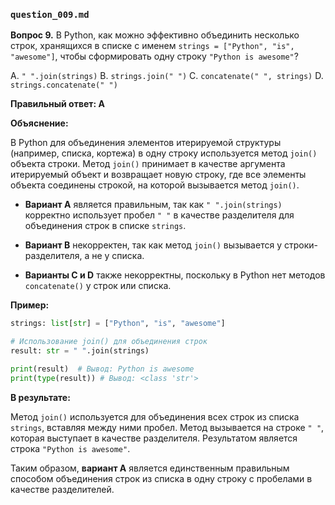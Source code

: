 ### `question_009.md`

**Вопрос 9.** В Python, как можно эффективно объединить несколько строк, хранящихся в списке с именем `strings = ["Python", "is", "awesome"]`, чтобы сформировать одну строку `"Python is awesome"`?

A.  `" ".join(strings)`
B.  `strings.join(" ")`
C.  `concatenate(" ", strings)`
D.  `strings.concatenate(" ")`

**Правильный ответ: A**

**Объяснение:**

В Python для объединения элементов итерируемой структуры (например, списка, кортежа) в одну строку используется метод `join()` объекта строки. Метод `join()` принимает в качестве аргумента итерируемый объект и возвращает новую строку, где все элементы объекта соединены строкой, на которой вызывается метод `join()`.

*   **Вариант A** является правильным, так как `" ".join(strings)` корректно использует пробел `" "` в качестве разделителя для объединения строк в списке `strings`.

*   **Вариант B** некорректен, так как метод `join()` вызывается у строки-разделителя, а не у списка.

*   **Варианты C и D** также некорректны, поскольку в Python нет методов `concatenate()` у строк или списка.

**Пример:**

```python
strings: list[str] = ["Python", "is", "awesome"]

# Использование join() для объединения строк
result: str = " ".join(strings)

print(result)  # Вывод: Python is awesome
print(type(result)) # Вывод: <class 'str'>
```

**В результате:**

Метод `join()` используется для объединения всех строк из списка `strings`, вставляя между ними пробел. Метод вызывается на строке `" "`, которая выступает в качестве разделителя. Результатом является строка `"Python is awesome"`.

Таким образом, **вариант A** является единственным правильным способом объединения строк из списка в одну строку с пробелами в качестве разделителей.
